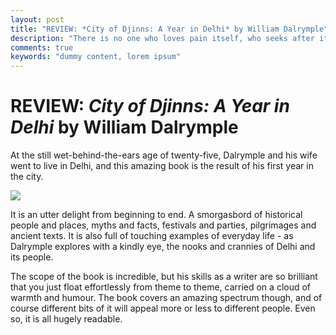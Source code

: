 ```yaml
---
layout: post
title: "REVIEW: *City of Djinns: A Year in Delhi* by William Dalrymple"
description: "There is no one who loves pain itself, who seeks after it and wants to have it, simply because it is pain..."
comments: true
keywords: "dummy content, lorem ipsum"
---
```


# REVIEW: *City of Djinns: A Year in Delhi* by William Dalrymple

At the still wet-behind-the-ears age of twenty-five, Dalrymple and his wife went to live in Delhi, and this amazing book is the result of his first year in the city.

![](https://pbs.twimg.com/profile_images/1144851947477848064/fRYWiAXe_400x400.jpg)

It is an utter delight from beginning to end. A smorgasbord of historical people and places, myths and facts, festivals and parties, pilgrimages and ancient texts. It is also full of touching examples of everyday life - as Dalrymple explores with a kindly eye, the nooks and crannies of Delhi and its people.

The scope of the book is incredible, but his skills as a writer are so brilliant that you just float effortlessly from theme to theme, carried on a cloud of warmth and humour. The book covers an amazing spectrum though, and of course different bits of it will appeal more or less to different people. Even so, it is all hugely readable.